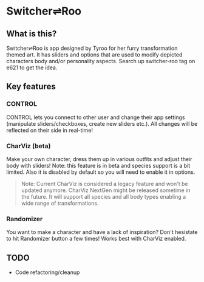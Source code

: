 # Switcher⇌Roo

## What is this?

Switcher⇌Roo is app designed by Tyroo for her furry transformation themed art. It has sliders and options that are used to modify depicted characters body and/or personality aspects. Search up switcher-roo tag on e621 to get the idea.

## Key features

### CONTROL
CONTROL lets you connect to other user and change their app settings (manipulate sliders/checkboxes, create new sliders etc.). All changes will be reflected on their side in real-time!

### CharViz (beta)
Make your own character, dress them up in various outfits and adjust their body with sliders! Note: this feature is in beta and species support is a bit limited. Also it is disabled by default so you will need to enable it in options.

> Note: Current CharViz is considered a legacy feature and won't be updated anymore. CharViz NextGen might be released sometime in the future. It will support all species and all body types enabling a wide range of transformations.

### Randomizer
You want to make a character and have a lack of inspiration? Don't hesistate to hit Randomizer button a few times! Works best with CharViz enabled.

## TODO

- Code refactoring/cleanup